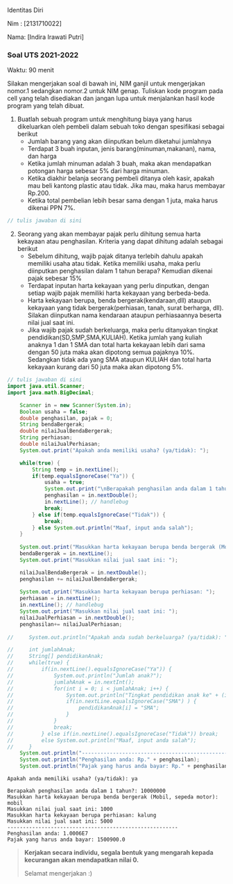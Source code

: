 Identitas Diri

Nim : [2131710022]

Nama: [Indira Irawati Putri]

### Soal UTS 2021-2022
Waktu: 90 menit

Silakan mengerjakan soal di bawah ini, NIM ganjil untuk mengerjakan nomor.1 sedangkan nomor.2 untuk NIM genap. Tuliskan
kode program pada cell yang telah disediakan dan jangan lupa untuk menjalankan hasil kode program yang telah dibuat.

1. Buatlah sebuah program untuk menghitung biaya yang harus dikeluarkan oleh pembeli dalam sebuah toko dengan spesifikasi sebagai berikut
    + Jumlah barang yang akan diinputkan belum diketahui jumlahnya
    + Terdapat 3 buah inputan, jenis barang(minuman,makanan), nama, dan harga
    + Ketika jumlah minuman adalah 3 buah, maka akan mendapatkan potongan harga sebesar 5% dari harga minuman.
    + Ketika diakhir belanja seorang pembeli ditanya oleh kasir, apakah mau beli kantong plastic atau tidak. Jika mau, maka harus membayar Rp.200.
    + Ketika total pembelian lebih besar sama dengan 1 juta, maka harus dikenai PPN 7%.


```Java
// tulis jawaban di sini
```

2.	Seorang yang akan membayar pajak perlu dihitung semua harta kekayaan atau penghasilan. Kriteria yang dapat dihitung adalah sebagai berikut
    + Sebelum dihitung, wajib pajak ditanya terlebih dahulu apakah memiliki usaha atau tidak. Ketika memiliki usaha, maka perlu diinputkan penghasilan dalam 1 tahun berapa? Kemudian dikenai pajak sebesar 15%
    + Terdapat inputan harta kekayaan yang perlu dinputkan, dengan setiap wajib pajak memiliki harta kekayaan yang berbeda-beda.
    + Harta kekayaan berupa, benda bergerak(kendaraan,dll) ataupun kekayaan yang tidak bergerak(perhiasan, tanah, surat berharga, dll). Silakan diinputkan nama kendaraan ataupun perhiasaannya beserta nilai jual saat ini.
    + Jika wajib pajak sudah berkeluarga, maka perlu ditanyakan tingkat pendidikan(SD,SMP,SMA,KULIAH). Ketika jumlah yang kuliah anaknya 1 dan 1 SMA dan total harta kekayaan lebih dari sama dengan 50 juta maka akan dipotong semua pajaknya 10%. Sedangkan tidak ada yang SMA ataupun KULIAH dan total harta kekayaan kurang dari 50 juta maka akan dipotong 5%.


```Java
// tulis jawaban di sini
import java.util.Scanner;
import java.math.BigDecimal;  

    Scanner in = new Scanner(System.in);
    Boolean usaha = false;
    double penghasilan, pajak = 0;
    String bendaBergerak;
    double nilaiJualBendaBergerak;
    String perhiasan;
    double nilaiJualPerhiasan;
    System.out.print("Apakah anda memiliki usaha? (ya/tidak): ");

    while(true) {
        String temp = in.nextLine();
        if(temp.equalsIgnoreCase("Ya")) {
            usaha = true;
            System.out.print("\nBerapakah penghasilan anda dalam 1 tahun?: ");
            penghasilan = in.nextDouble();
            in.nextLine(); // handlebug
            break;
        } else if(temp.equalsIgnoreCase("Tidak")) {
            break;
        } else System.out.println("Maaf, input anda salah");
    }
    
    System.out.print("Masukkan harta kekayaan berupa benda bergerak (Mobil, sepeda motor): ");
    bendaBergerak = in.nextLine();
    System.out.print("Masukkan nilai jual saat ini: ");

    nilaiJualBendaBergerak = in.nextDouble();
    penghasilan += nilaiJualBendaBergerak;
    
    System.out.print("Masukkan harta kekayaan berupa perhiasan: ");
    perhiasan = in.nextLine();
    in.nextLine(); // handlebug
    System.out.print("Masukkan nilai jual saat ini: ");
    nilaiJualPerhiasan = in.nextDouble();
    penghasilan+= nilaiJualPerhiasan;
    
//     System.out.println("Apakah anda sudah berkeluarga? (ya/tidak): ");

//     int jumlahAnak;
//     String[] pendidikanAnak;
//     while(true) {
//         if(in.nextLine().equalsIgnoreCase("Ya")) {
//             System.out.println("Jumlah anak?");
//             jumlahAnak = in.nextInt();
//             for(int i = 0; i < jumlahAnak; i++) {
//                 System.out.println("Tingkat pendidikan anak ke" + (i+=1) + "(SD,SMP,SMA,Kuliah)");
//                 if(in.nextLine.equalsIgnoreCase("SMA") ) {
//                     pendidikanAnak[i] = "SMA";
//                 }
//             }
//             break;
//         } else if(in.nextLine().equalsIgnoreCase("Tidak")) break;
//         else System.out.println("Maaf, input anda salah");
//     }
    System.out.println("-------------------------------------------------------");    
    System.out.println("Penghasilan anda: Rp." + penghasilan);    
    System.out.println("Pajak yang harus anda bayar: Rp." + penghasilan * 0.15);
```

    Apakah anda memiliki usaha? (ya/tidak): ya
    
    Berapakah penghasilan anda dalam 1 tahun?: 10000000
    Masukkan harta kekayaan berupa benda bergerak (Mobil, sepeda motor): mobil
    Masukkan nilai jual saat ini: 1000
    Masukkan harta kekayaan berupa perhiasan: kalung
    Masukkan nilai jual saat ini: 5000
    -------------------------------------------------------
    Penghasilan anda: 1.0006E7
    Pajak yang harus anda bayar: 1500900.0


> **Kerjakan secara individu, segala bentuk yang mengarah kepada kecurangan akan mendapatkan nilai 0.**
>
> Selamat mengerjakan :)

